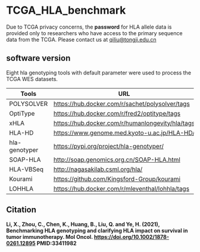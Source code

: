 # TCGA_HLA_benchmark

Due to TCGA privacy concerns, the **password** for HLA allele data is provided only to researchers who have access to the primary sequence data from the TCGA. Please contact us at qiliu@tongji.edu.cn

## software version

Eight hla genotyping tools with default parameter were used to process the TCGA WES datasets. 

| Tools         | URL                                              | version             |
| ------------- | ------------------------------------------------ | ------------------- |
| POLYSOLVER    | https://hub.docker.com/r/sachet/polysolver/tags  | v4                  |
| OptiType      | https://hub.docker.com/r/fred2/optitype/tags     | v1.3.1              |
| xHLA          | https://hub.docker.com/r/humanlongevity/hla/tags | DIGEST:425487b52034 |
| HLA-HD        | https://www.genome.med.kyoto-u.ac.jp/HLA-HD/     | v1.2.0.1            |
| hla-genotyper | https://pypi.org/project/hla-genotyper/          | v0.4.2b1            |
| SOAP-HLA      | http://soap.genomics.org.cn/SOAP-HLA.html        | v2.2                |
| HLA-VBSeq     | http://nagasakilab.csml.org/hla/                 | v2                  |
| Kourami       | https://github.com/Kingsford-Group/kourami       | v0.9.6              |
| LOHHLA        | https://hub.docker.com/r/mleventhal/lohhla/tags  | DIGEST:60253161bf8e |

## Citation
**Li, X., Zhou, C., Chen, K., Huang, B., Liu, Q. and Ye, H. (2021), Benchmarking HLA genotyping and clarifying HLA impact on survival in tumor immunotherapy. Mol Oncol. https://doi.org/10.1002/1878-0261.12895 PMID:33411982**
